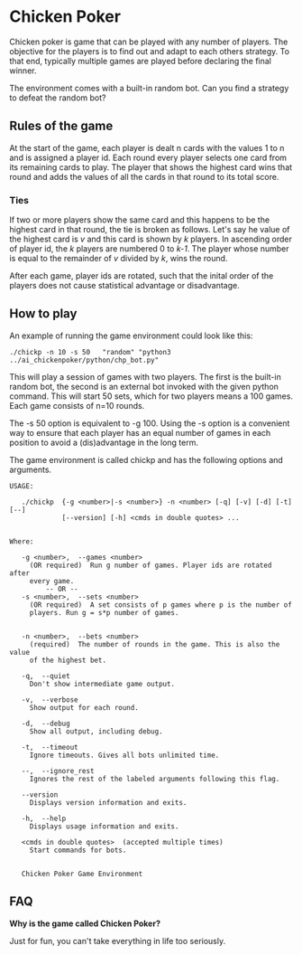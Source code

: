 # Chicken Poker

Chicken poker is game that can be played with any number of players. The objective for the players is to find out and adapt to each others strategy. To that end, typically multiple games are played before declaring the final winner.

The environment comes with a built-in random bot. Can you find a strategy to defeat the random bot?

## Rules of the game

At the start of the game, each player is dealt n cards with the values 1 to n and is assigned a player id.
Each round every player selects one card from its remaining cards to play.
The player that shows the highest card wins that round
and adds the values of all the cards in that round to its total score.

### Ties
If two or more players show the same card and this happens to be the highest card in that round,
the tie is broken as follows. Let's say he value of the highest card is *v* and this card is shown
by *k* players. In ascending order of player id, the *k* players are numbered 0 to *k-1*.
The player whose number is equal to the remainder of *v* divided by *k*, wins the round.

After each game, player ids are rotated, such that the inital order of the players does not cause statistical advantage or disadvantage.

## How to play

An example of running the game environment could look like this:

```
./chickp -n 10 -s 50   "random" "python3 ../ai_chickenpoker/python/chp_bot.py"
```

This will play a session of games with two players. The first is the built-in random bot,
the second is an external bot invoked with the given python command.
This will start 50 sets, which for two players means a 100 games. Each game consists of n=10 rounds.

The -s 50 option is equivalent to -g 100. Using the -s option is a convenient way to ensure that each player has an equal number of games in each position to avoid a (dis)advantage in the long term.


The game environment is called chickp and has the following options and arguments.

```
USAGE:

   ./chickp  {-g <number>|-s <number>} -n <number> [-q] [-v] [-d] [-t] [--]
             [--version] [-h] <cmds in double quotes> ...


Where:

   -g <number>,  --games <number>
     (OR required)  Run g number of games. Player ids are rotated after
     every game.
         -- OR --
   -s <number>,  --sets <number>
     (OR required)  A set consists of p games where p is the number of
     players. Run g = s*p number of games.


   -n <number>,  --bets <number>
     (required)  The number of rounds in the game. This is also the value
     of the highest bet.

   -q,  --quiet
     Don't show intermediate game output.

   -v,  --verbose
     Show output for each round.

   -d,  --debug
     Show all output, including debug.

   -t,  --timeout
     Ignore timeouts. Gives all bots unlimited time.

   --,  --ignore_rest
     Ignores the rest of the labeled arguments following this flag.

   --version
     Displays version information and exits.

   -h,  --help
     Displays usage information and exits.

   <cmds in double quotes>  (accepted multiple times)
     Start commands for bots.


   Chicken Poker Game Environment
```

## FAQ

**Why is the game called Chicken Poker?**

  Just for fun, you can't take everything in life too seriously.
